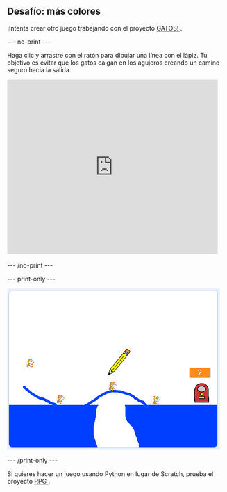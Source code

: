 ## Desafío: más colores

¡Intenta crear otro juego trabajando con el proyecto [ GATOS! ](https://projects.raspberrypi.org/en/projects/cats?utm_source=pathway&utm_medium=whatnext&utm_campaign=projects).

\--- no-print \---

Haga clic y arrastre con el ratón para dibujar una línea con el lápiz. Tu objetivo es evitar que los gatos caigan en los agujeros creando un camino seguro hacia la salida.

<div class="scratch-preview">
  <iframe allowtransparency="true" width="485" height="402" src="https://scratch.mit.edu/projects/embed/253667883/?autostart=false" frameborder="0" scrolling="no"></iframe>
</div>

\--- /no-print \---

\--- print-only \---

![Gatos terminados](images/cats-finished.png)

\--- /print-only \---

Si quieres hacer un juego usando Python en lugar de Scratch, prueba el proyecto [ RPG ](https://projects.raspberrypi.org/en/projects/rpg?utm_source=pathway&utm_medium=whatnext&utm_campaign=projects).